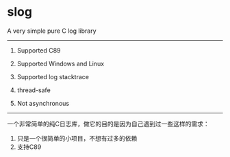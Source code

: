 # slog
A very simple pure C log library

------------------------------

1. Supported C89
2. Supported Windows and Linux
3. Supported log stacktrace
4. thread-safe

5. Not asynchronous

------------------------------

一个非常简单的纯C日志库，做它的目的是因为自己遇到过一些这样的需求：  
1. 只是一个很简单的小项目，不想有过多的依赖
2. 支持C89
